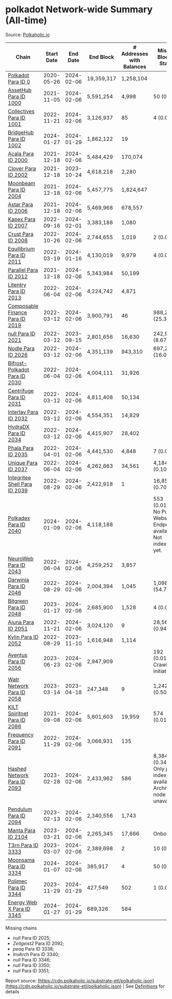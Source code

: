 # polkadot Network-wide Summary (All-time)

Source: [Polkaholic.io](https://polkaholic.io)


| Chain            | Start Date | End Date | End Block | # Addresses with Balances | Missing Blocks / Status |
| ---------------- | ---------- | ---------| --------- | ------------------------- | ----------------------- |
| [Polkadot Para ID 0](/polkadot/0-polkadot) | 2020-05-26 | 2024-02-06 | 19,359,317 |  1,258,104 |    |
| [AssetHub Para ID 1000](/polkadot/1000-assethub) | 2021-11-05 | 2024-02-06 | 5,591,254 |  4,998 | 50 (0.00%)  |
| [Collectives Para ID 1001](/polkadot/1001-collectives) | 2022-11-21 | 2024-02-06 | 3,126,937 |  85 | 4 (0.00%)  |
| [BridgeHub Para ID 1002](/polkadot/1002-bridgehub) | 2024-01-27 | 2024-01-29 | 1,862,122 |  19 |    |
| [Acala Para ID 2000](/polkadot/2000-acala) | 2021-12-18 | 2024-02-06 | 5,484,429 |  170,074 |    |
| [Clover Para ID 2002](/polkadot/2002-clover) | 2021-12-18 | 2023-10-24 | 4,618,218 |  2,280 |    |
| [Moonbeam Para ID 2004](/polkadot/2004-moonbeam) | 2021-12-18 | 2024-02-06 | 5,457,775 |  1,824,647 |    |
| [Astar Para ID 2006](/polkadot/2006-astar) | 2021-12-18 | 2024-02-06 | 5,469,968 |  678,557 |    |
| [Kapex Para ID 2007](/polkadot/2007-kapex) | 2022-09-16 | 2024-02-01 | 3,383,188 |  1,080 |    |
| [Crust Para ID 2008](/polkadot/2008-crust) | 2022-10-26 | 2024-02-06 | 2,744,655 |  1,019 | 2 (0.00%)  |
| [Equilibrium Para ID 2011](/polkadot/2011-equilibrium) | 2022-03-19 | 2024-01-16 | 4,130,019 |  9,979 | 4 (0.00%)  |
| [Parallel Para ID 2012](/polkadot/2012-parallel) | 2021-12-18 | 2024-02-06 | 5,343,984 |  50,199 |    |
| [Litentry Para ID 2013](/polkadot/2013-litentry) | 2022-06-04 | 2024-02-06 | 4,224,742 |  4,871 |    |
| [Composable Finance Para ID 2019](/polkadot/2019-composable) | 2022-03-12 | 2024-02-06 | 3,900,791 |  46 | 988,240 (25.33%)  |
| [null Para ID 2021](/polkadot/2021-efinity) | 2022-03-12 | 2023-09-15 | 2,801,656 |  16,630 | 242,949 (8.67%)  |
| [Nodle Para ID 2026](/polkadot/2026-nodle) | 2022-03-12 | 2024-02-06 | 4,351,139 |  943,310 | 697,249 (16.02%)  |
| [Bifrost-Polkadot Para ID 2030](/polkadot/2030-bifrost) | 2022-06-04 | 2024-02-06 | 4,004,111 |  31,926 |    |
| [Centrifuge Para ID 2031](/polkadot/2031-centrifuge) | 2022-03-12 | 2024-02-06 | 4,811,408 |  50,134 |    |
| [Interlay Para ID 2032](/polkadot/2032-interlay) | 2022-03-12 | 2024-02-06 | 4,554,351 |  14,829 |    |
| [HydraDX Para ID 2034](/polkadot/2034-hydradx) | 2022-03-12 | 2024-02-06 | 4,415,907 |  28,402 |    |
| [Phala Para ID 2035](/polkadot/2035-phala) | 2022-04-01 | 2024-02-06 | 4,441,530 |  4,848 | 7 (0.00%)  |
| [Unique Para ID 2037](/polkadot/2037-unique) | 2022-06-04 | 2024-02-06 | 4,262,663 |  34,561 | 4,184 (0.10%)  |
| [Integritee Shell Para ID 2039](/polkadot/2039-integritee) | 2022-08-29 | 2024-02-06 | 2,422,918 |  1 | 16,856 (0.70%)  |
| [Polkadex Para ID 2040](/polkadot/2040-polkadex) | 2024-01-09 | 2024-02-06 | 4,118,188 |   | 553 (0.01%) No Public Websocket Endpoint available: Not indexing yet. |
| [NeuroWeb Para ID 2043](/polkadot/2043-neuroweb) | 2022-06-04 | 2024-02-06 | 4,259,252 |  3,857 |    |
| [Darwinia Para ID 2046](/polkadot/2046-darwinia) | 2022-08-29 | 2024-02-06 | 2,004,394 |  1,045 | 1,098,047 (54.78%)  |
| [Bitgreen Para ID 2048](/polkadot/2048-bitgreen) | 2023-01-17 | 2024-02-06 | 2,685,900 |  1,528 | 4 (0.00%)  |
| [Ajuna Para ID 2051](/polkadot/2051-ajuna) | 2022-11-21 | 2024-02-06 | 3,024,120 |  9 | 28,565 (0.94%)  |
| [Kylin Para ID 2052](/polkadot/2052-kylin) | 2022-08-29 | 2023-11-10 | 1,616,948 |  1,114 |    |
| [Aventus Para ID 2056](/polkadot/2056-aventus) | 2023-06-23 | 2024-02-06 | 2,947,909 |   | 192 (0.01%) Crawling initiated |
| [Watr Network Para ID 2058](/polkadot/2058-watr) | 2023-03-14 | 2023-04-18 | 247,348 |  9 | 1,242 (0.50%)  |
| [KILT Spiritnet Para ID 2086](/polkadot/2086-kilt) | 2021-09-08 | 2024-02-06 | 5,601,603 |  19,959 | 574 (0.01%)  |
| [Frequency Para ID 2091](/polkadot/2091-frequency) | 2022-11-29 | 2024-02-06 | 3,066,931 |  135 |    |
| [Hashed Network Para ID 2093](/polkadot/2093-hashed) | 2023-02-28 | 2024-02-06 | 2,433,962 |  586 | 8,384 (0.34%) Only partial index available: Archive node unavailable |
| [Pendulum Para ID 2094](/polkadot/2094-pendulum) | 2023-02-13 | 2024-02-06 | 2,340,556 |  1,743 |    |
| [Manta Para ID 2104](/polkadot/2104-manta) | 2023-03-21 | 2024-02-06 | 2,265,345 |  17,666 |   Onboarding |
| [T3rn Para ID 3333](/polkadot/3333-t3rn) | 2023-03-07 | 2024-02-06 | 2,389,698 |  2 | 10 (0.00%)  |
| [Moonsama Para ID 3334](/polkadot/3334-moonsama) | 2024-01-07 | 2024-02-06 | 385,917 |  4 | 50 (0.01%)  |
| [Polimec Para ID 3344](/polkadot/3344-polimec) | 2023-11-29 | 2024-01-29 | 427,549 |  502 | 1 (0.00%)  |
| [Energy Web X Para ID 3345](/polkadot/3345-energywebx) | 2024-01-27 | 2024-01-29 | 689,326 |  584 |    |

Missing chains


* *null* Para ID 2025; 
* *Zeitgeist2* Para ID 2092; 
* *peaq* Para ID 3338; 
* *InvArch* Para ID 3340; 
* *null* Para ID 3346; 
* *null* Para ID 3350; 
* *null* Para ID 3351; 

Report source: [https://cdn.polkaholic.io/substrate-etl/polkaholic.json](https://cdn.polkaholic.io/substrate-etl/polkaholic.json) | See [Definitions](/DEFINITIONS.md) for details
